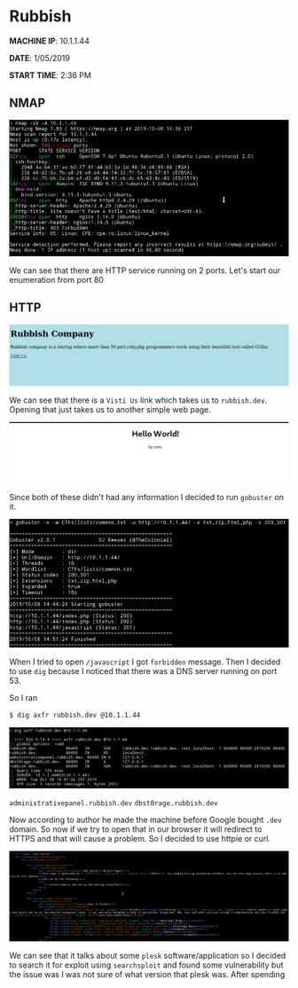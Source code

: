 # Rubbish

__MACHINE IP__: 10.1.1.44

__DATE__: 1/05/2019

__START TIME__: 2:36 PM


## NMAP

![](images/nmap.png)

We can see that there are HTTP service running on 2 ports. Let's start our enumeration from port 80

## HTTP

![](images/website.png)

We can see that there is a `Visti Us` link which takes us to `rubbish.dev`. Opening that just takes us to another simple web page.

![](images/website-1.png)

Since both of these didn't had any information I decided to run `gobuster` on it.

![](images/dir.png)

When I tried to open `/javascript`  I got `forbidden` message. Then I decided to use `dig` because I noticed that there was a DNS server running on port 53.

So I ran

```bash
$ dig axfr rubbish.dev @10.1.1.44
```
![](images/dig.png)

`administrativepanel.rubbish.dev`
`dbst0rage.rubbish.dev`

Now according to author he made the machine before Google bought `.dev` domain. So now if we try to open that in our browser it will redirect to HTTPS and that will cause a problem. So I decided to use httpie or curl.

![](images/http.png)

We can see that it talks about some `plesk` software/application so I decided to search it for exploit using `searchsploit` and found some vulnerability but the issue was I was not sure of what version that plesk was. After spending
